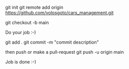 git init
git remote add origin https://github.com/volosgoto/cars_management.git

git checkout -b main

Do your job :-)

git add .
git commit -m "commit description"

then push or make a pull-request
git push -u origin main

Job is done :-)
